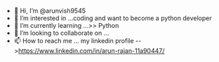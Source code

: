 - 👋 Hi, I’m @arunvish9545
- 👀 I’m interested in ...coding and want to become a python developer  
- 🌱 I’m currently learning ...>> Python
- 💞️ I’m looking to collaborate on ...
- 📫 How to reach me ... my linkedin profile -->https://www.linkedin.com/in/arun-rajan-11a90447/

<!---
arunvish9545/arunvish9545 is a ✨ special ✨ repository because its `README.md` (this file) appears on your GitHub profile.
You can click the Preview link to take a look at your changes.
--->
